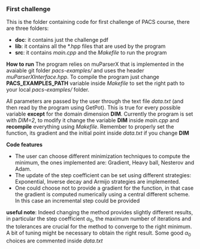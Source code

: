 ### First challenge
This is the folder containing code for first challenge of PACS course, there are three folders:
- **doc**: it contains just the challenge pdf
- **lib**: it contains all the *.hpp files that are used by the program
- **src**: it contains *main.cpp* and the *Makefile* to run the program

**How to run**
The program relies on muParserX that is implemented in the avaiable git folder *pacs-examples/* and uses the header *muParserXInterface.hpp*.
To compile the program just change **PACS_EXAMPLES_PATH** variable inside *Makefile* to set the right path to your local *pacs-examples/* folder.

All parameters are passed by the user through the text file *data.txt* (and then read by the program using GetPot).
This is true for every possible variable **except** for the domain dimension **DIM**. Currently the program is set with *DIM=2*, to modify it change the variable **DIM** inside *main.cpp* and **recompile** everything using *Makefile*.
Remember to properly set the function, its gradient and the initial point inside *data.txt* if you change **DIM**

**Code features**
- The user can choose different minimization techniques to compute the minimum, the ones implemented are: Gradient, Heavy ball, Nesterov and Adam.
- The update of the step coefficient can be set using different strategies: Exponential, Inverse decay and Armijo strategies are implemented.
- One could choose not to provide a gradient for the function, in that case the gradient is computed numerically using a central different scheme. In this case an incremental step could be provided

**useful note**:
Indeed changing the method provides slightly different results, in particular the step coefficient $\alpha_0$, the maximum number of iterations and the tolerances are crucial for the method to converge to the right minimum. A bit of tuning might be necessary to obtain the right result.
Some good $\alpha_0$ choices are commented inside *data.txt* 



